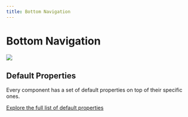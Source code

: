 ```yaml
---
title: Bottom Navigation
---
```

# Bottom Navigation

![](/bottom-navigation.png)

## Default Properties

Every component has a set of default properties on top of their specific ones.

[Explore the full list of default properties](/components/index)